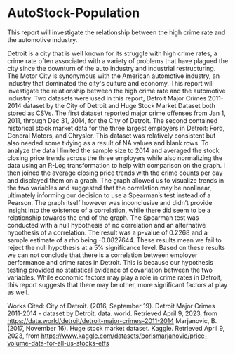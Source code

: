 # AutoStock-Population
This report will investigate the relationship between the high crime rate and the automotive industry.

Detroit is a city that is well known for its struggle with high crime rates, a crime rate often associated with a variety of problems that have plagued the city since the downturn of the auto industry and industrial restructuring. The Motor City is synonymous with the American automotive industry, an industry that dominated the city's culture and economy. This report will investigate the relationship between the high crime rate and the automotive industry.
Two datasets were used in this report, Detroit Major Crimes 2011-2014 dataset by the City of Detroit and Huge Stock Market Dataset both stored as CSVs. The first dataset reported major crime offenses from Jan 1, 2011, through Dec 31, 2014, for the City of Detroit. The second contained historical stock market data for the three largest employers in Detroit: Ford, General Motors, and Chrysler. This dataset was relatively consistent but also needed some tidying as a result of NA values and blank rows.
To analyze the data I limited the sample size to 2014 and averaged the stock closing price trends across the three employers while also normalizing the data using an R-Log transformation to help with comparison on the graph. I then joined the average closing price trends with the crime counts per day and displayed them on a graph. The graph allowed us to visualize trends in the two variables and suggested that the correlation may be nonlinear, ultimately informing our decision to use a Spearman’s test instead of a Pearson. The graph itself however was inconclusive and didn’t provide insight into the existence of a correlation, while there did seem to be a relationship towards the end of the graph. The Spearman test was conducted with a null hypothesis of no correlation and an alternative hypothesis of a correlation. The result was a p-value of 0.2268 and a sample estimate of a rho being -0.0827644. These results mean we fail to reject the null hypothesis at a 5% significance level.
Based on these results we can not conclude that there is a correlation between employer performance and crime rates in Detroit. This is because our hypothesis testing provided no statistical evidence of covariation between the two variables. While economic factors may play a role in crime rates in Detroit, this report suggests that there may be other, more significant factors at play as well.
 
 
Works Cited:
City of Detroit. (2016, September 19). Detroit Major Crimes 2011-2014 - dataset by Detroit. data. world. Retrieved April 9, 2023, from https://data.world/detroit/detroit-major-crimes-2011-2014
Marjanovic, B. (2017, November 16). Huge stock market dataset. Kaggle. Retrieved April 9, 2023, from https://www.kaggle.com/datasets/borismarjanovic/price-volume-data-for-all-us-stocks-etfs
